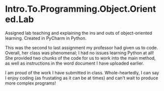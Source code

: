 # Intro.To.Programming.Object.Oriented.Lab
Assigned lab teaching and explaining the ins and outs of object-oriented learning. Created in PyCharm in Python.

This was the second to last assignment my professor had given us to code. Overall, her class was phenomenal; I had no issues learning Python at all! She provided two chunks of the code for us to work into the main method, as well as instructions in the word document I have uploaded earlier.

I am proud of the work I have submitted in class. Whole-heartedly, I can say I enjoy coding (as frustating as it can be at times) and can't wait to produce more complex programs!
